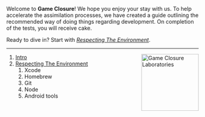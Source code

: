 Welcome to **Game Closure**! We hope you enjoy your stay with us. To help accelerate the assimilation processes, we have created a guide outlining the recommended way of doing things regarding development. On completion of the tests, you will receive cake.

Ready to dive in? Start with *[Respecting The Environment](https://github.com/gameclosure/intro/blob/master/ENVIRONMENT.md)*.

---

<img src="https://github.com/gameclosure/intro/raw/master/logo.png" height="150" alt="Game Closure Laboratories" title="Game Closure Laboratories" align="right">

1. [Intro](https://github.com/gameclosure/intro/blob/master/README.md)
2. [Respecting The Environment](https://github.com/gameclosure/intro/blob/master/ENVIRONMENT.md)
	1. Xcode
	2. Homebrew
	3. Git
	4. Node
	5. Android tools